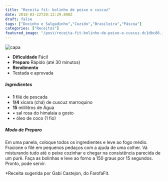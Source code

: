 ```yaml
---
title: "Receita fit: bolinho de peixe e cuscuz"
date: 2018-03-22T20:13:29.898Z
draft: false
tags: ["Docinho e Salgadinho","Cozido","Brasileira","Páscoa"]
categories: ["Receitas"]
featured_image: "/post/receita-fit-bolinho-de-peixe-e-cuscuz.dc1dbc86.jpg"
---
```


![capa](/post/receita-fit-bolinho-de-peixe-e-cuscuz.dc1dbc86.jpg)

*   **Dificuldade** Fácil
*   **Preparo** Rápido (até 30 minutos)
*   **Rendimento**
*   Testada e aprovada
    

##### Ingredientes

*   **1** filé de pescada
*   **1/4** xícara (chá) de cuscuz marroquino
*   **15** mililitros de Água
*   • sal rosa do himalaia a gosto
*   • óleo de coco (1 fio)

##### Modo de Preparo

Em uma panela, coloque todos os ingredientes e leve ao fogo médio. Fracione o filé em pequenos pedaços com a ajuda de uma colher. Vá misturando tudo até o peixe cozinhar e chegar na consistência parecida de um purê. Faça as bolinhas e leve ao forno a 150 graus por 15 segundos. Pronto, pode servir.

*Receita sugerida por Gabi Castejon, do FarofaFit.
